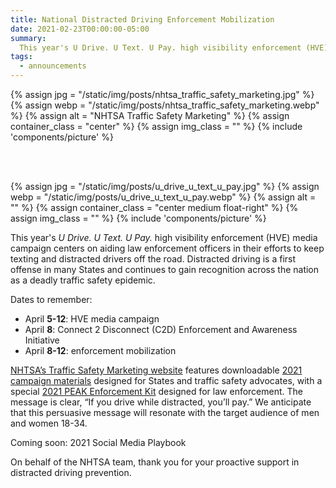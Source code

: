 ```yaml
---
title: National Distracted Driving Enforcement Mobilization
date: 2021-02-23T00:00:00-05:00
summary:
  This year's U Drive. U Text. U Pay. high visibility enforcement (HVE) media campaign centers on aiding law enforcement officers in their efforts to keep texting and distracted drivers off the road. Distracted driving is a first offense in many States and continues to gain recognition across the nation as a deadly traffic safety epidemic.
tags:
  - announcements
---
```

{% assign jpg = "/static/img/posts/nhtsa_traffic_safety_marketing.jpg" %}
{% assign webp = "/static/img/posts/nhtsa_traffic_safety_marketing.webp" %}
{% assign alt = "NHTSA Traffic Safety Marketing" %}
{% assign container_class = "center" %}
{% assign img_class = "" %}
{% include 'components/picture' %}

<br>
<br>

{% assign jpg = "/static/img/posts/u_drive_u_text_u_pay.jpg" %}
{% assign webp = "/static/img/posts/u_drive_u_text_u_pay.webp" %}
{% assign alt = "" %}
{% assign container_class = "center medium float-right" %}
{% assign img_class = "" %}
{% include 'components/picture' %}

This year's *U Drive. U Text. U Pay.* high visibility enforcement (HVE) media campaign centers on aiding law enforcement officers in their efforts to keep texting and distracted drivers off the road. Distracted driving is a first offense in many States and continues to gain recognition across the nation as a deadly traffic safety epidemic.

Dates to remember:

* April **5-12**: HVE media campaign
* April **8**: Connect 2 Disconnect (C2D) Enforcement and Awareness Initiative
* April **8-12**: enforcement mobilization

[NHTSA’s Traffic Safety Marketing website](https://www.trafficsafetymarketing.gov/) features downloadable [2021 campaign materials](https://www.trafficsafetymarketing.gov/get-materials/distracted-driving/u-drive-u-text-u-pay) designed for States and traffic safety advocates, with a special [2021 PEAK Enforcement Kit](https://www.trafficsafetymarketing.gov/get-materials/distracted-driving/u-drive-u-text-u-pay/peak-enforcement-kit) designed for law enforcement. The message is clear, &ldquo;If you drive while distracted, you’ll pay.&rdquo; We anticipate that this persuasive message will resonate with the target audience of men and women 18-34.

Coming soon: 2021 Social Media Playbook

On behalf of the NHTSA team, thank you for your proactive support in distracted driving prevention.
